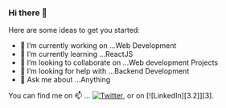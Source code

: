 ### Hi there 👋


Here are some ideas to get you started:

- 🔭 I’m currently working on ...Web Development
- 🌱 I’m currently learning ...ReactJS
- 👯 I’m looking to collaborate on ...Web development Projects
- 🤔 I’m looking for help with ...Backend Development
- 💬 Ask me about ...Anything
<!-- Actual text -->

You can find me on 📫 ... [![Twitter][1.2]][1], or on [![LinkedIn][3.2]][3].

<!-- Icons -->

[1.2]: http://i.imgur.com/wWzX9uB.png (twitter icon without padding)
[2.2]: https://i.imgur.com/RIefvk9.png

<!-- Links to your social media accounts -->

[1]: https://twitter.com/prathamesho
[2]:www.linkedin.com/in/prathameshinde
 

